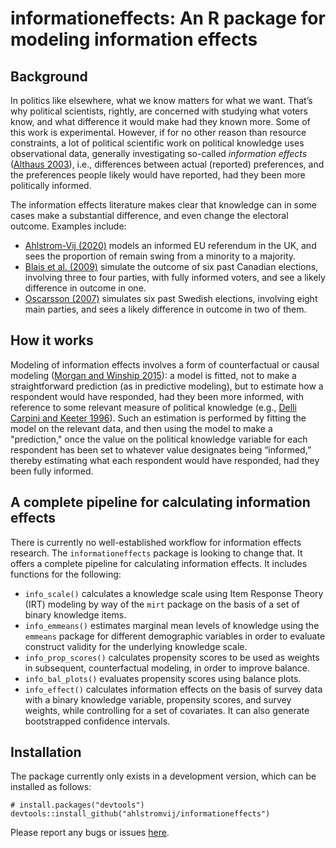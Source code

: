 # informationeffects: An R package for modeling information effects

## Background

In politics like elsewhere, what we know matters for what we want. That’s why political scientists, rightly, are concerned with studying what voters know, and what difference it would make had they known more. Some of this work is experimental. However, if for no other reason than resource constraints, a lot of political scientific work on political knowledge uses observational data, generally investigating so-called _information effects_ ([Althaus 2003](https://www.cambridge.org/core/books/collective-preferences-in-democratic-politics/C12E833FF34C53E5DCC560C65691F1F3)), i.e., differences between actual (reported) preferences, and the preferences people likely would have reported, had they been more politically informed.

The information effects literature makes clear that knowledge can in some cases make a substantial difference, and even change the electoral outcome. Examples include: 

- [Ahlstrom-Vij (2020)](https://www.cambridge.org/core/journals/episteme/article/abs/case-for-modelled-democracy/B57E0E9B282C8E16FC28664F939E8C80) models an informed EU referendum in the UK, and sees the proportion of remain swing from a minority to a majority. 
- [Blais et al. (2009)](https://ejpr.onlinelibrary.wiley.com/doi/abs/10.1111/j.1475-6765.2008.00835.x) simulate the outcome of six past Canadian elections, involving three to four parties, with fully informed voters, and see a likely difference in outcome in one. 
- [Oscarsson (2007)](https://onlinelibrary.wiley.com/doi/abs/10.1111/j.1467-9477.2007.00182.x) simulates six past Swedish elections, involving eight main parties, and sees a likely difference in outcome in two of them.

## How it works

Modeling of information effects involves a form of counterfactual or causal modeling ([Morgan and Winship 2015](https://www.cambridge.org/core/books/counterfactuals-and-causal-inference/5CC81E6DF63C5E5A8B88F79D45E1D1B7)): a model is fitted, not to make a straightforward prediction (as in predictive modeling), but to estimate how a respondent would have responded, had they been more informed, with reference to some relevant measure of political knowledge (e.g., [Delli Carpini and Keeter 1996](https://yalebooks.yale.edu/book/9780300072754/what-americans-know-about-politics-and-why-it-matters/)). Such an estimation is performed by fitting the model on the relevant data, and then using the model to make a "prediction," once the value on the political knowledge variable for each respondent has been set to whatever value designates being “informed,” thereby estimating what each respondent would have responded, had they been fully informed.

## A complete pipeline for calculating information effects

There is currently no well-established workflow for information effects research. The `informationeffects` package is looking to change that. It offers a complete pipeline for calculating information effects. It includes functions for the following:

- `info_scale()` calculates a knowledge scale using Item Response Theory (IRT) modeling by way of the `mirt` package on the basis of a set of binary knowledge items.
- `info_emmeans()` estimates marginal mean levels of knowledge using the `emmeans` package for different demographic variables in order to evaluate construct validity for the underlying knowledge scale.
- `info_prop_scores()` calculates propensity scores to be used as weights in subsequent, counterfactual modeling, in order to improve balance. 
- `info_bal_plots()` evaluates propensity scores using balance plots. 
- `info_effect()` calculates information effects on the basis of survey data with a binary knowledge variable, propensity scores, and survey weights, while controlling for a set of covariates. It can also generate bootstrapped confidence intervals.

## Installation

The package currently only exists in a development version, which can be installed as follows:

```
# install.packages("devtools")
devtools::install_github("ahlstromvij/informationeffects")
```

Please report any bugs or issues [here](https://github.com/ahlstromvij/informationeffects/issues).
